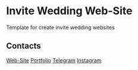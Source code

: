 # Invite Wedding Web-Site

Template for create invite wedding websites

## Contacts

[Web-Site](https://invite.netlify.app)
[Portfolio](https://grtbportfolio.netlify.app)
[Telegram](https://t.me/grteamboss)
[Instagram](https://instagram.com/grteamboss)
